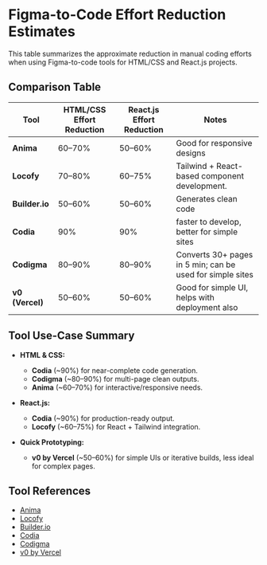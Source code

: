 # Figma-to-Code Effort Reduction Estimates

This table summarizes the approximate reduction in manual coding efforts when using Figma-to-code tools for HTML/CSS and React.js projects.

## Comparison Table

| Tool           | HTML/CSS Effort Reduction | React.js Effort Reduction | Notes                                                                 |
|----------------|---------------------------|----------------------------|------------------------------------------------------------------------|
| **Anima**      | 60–70%                    | 50–60%                     | Good for responsive designs            |
| **Locofy**     | 70–80%                    | 60–75%                     | Tailwind + React-based component development.               |
| **Builder.io** | 50–60%                    | 50–60%                     | Generates clean code           |
| **Codia**      | 90%              | 90%                  | faster to develop, better for simple sites |
| **Codigma**    | 80–90%             | 80–90%               | Converts 30+ pages in 5 min; can be used for simple sites|
| **v0 (Vercel)**| 50–60%          | 50–60%               | Good for simple UI, helps with deployment also|

## Tool Use-Case Summary

- **HTML & CSS:**
  - **Codia** (~90%) for near-complete code generation.
  - **Codigma** (~80–90%) for multi-page clean outputs.
  - **Anima** (~60–70%) for interactive/responsive needs.

- **React.js:**
  - **Codia** (~90%) for production-ready output.
  - **Locofy** (~60–75%) for React + Tailwind integration.

- **Quick Prototyping:**
  - **v0 by Vercel** (~50–60%) for simple UIs or iterative builds, less ideal for complex pages.

## Tool References

- [Anima](https://www.animaapp.com/figma)
- [Locofy](https://www.locofy.ai/convert/figma-to-react)
- [Builder.io](https://www.builder.io/figma-to-code)
- [Codia](https://codia.ai)
- [Codigma](https://codigma.io)
- [v0 by Vercel](https://v0.dev)
